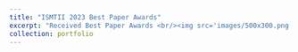```yaml
---
title: "ISMTII 2023 Best Paper Awards"
excerpt: "Received Best Paper Awards <br/><img src='images/500x300.png'>"
collection: portfolio
---
```



